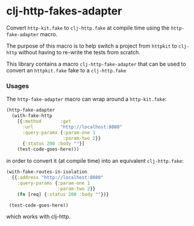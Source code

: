 # clj-http-fakes-adapter
Convert `http-kit.fake` to `clj-http.fake` at compile time using the `http-fake-adapter` macro.

The purpose of this macro is to help switch a project from `httpkit` to `clj-http` without having to re-write the tests from scratch.  


This library contains a macro `clj-http-fake-adapter` that can be used to convert an `httpkit.fake` fake to a `clj-http.fake` 

### Usages
The `http-fake-adapter` macro can wrap around a `http-kit.fake`:

```clojure
(http-fake-adapter
  (with-fake-http
    [{:method       :get
      :url          "http://localhost:8080"
      :query-params {:param-one 1
                     :param-two 2}}
      {:status 200 :body ""}]
    (test-code-goes-here)))
```
in order to convert it (at compile time) into an equivalent `clj-http.fake`:
```clojure
(with-fake-routes-in-isolation
  {{:address "http://localhost:8080"
    :query-params {:param-one 1
                   :param-two 2}}
    (fn [req] {:status 200 :body ""})}  

 (test-code-goes-here))
``` 
which works with clj-http.
